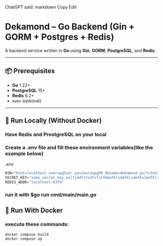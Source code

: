 ChatGPT said:
markdown
Copy
Edit

# Dekamond – Go Backend (Gin + GORM + Postgres + Redis)

A backend service written in **Go** using **Gin**, **GORM**, **PostgreSQL**, and **Redis**.

---

## 📦 Prerequisites

- **Go** 1.22+
- **PostgreSQL** 15+
- **Redis** 6.2+
- `make` (optional)

---

## 🚀 Run Locally (Without Docker)

### Have Redis and ProstgreSQL on your local

### Create a .env file and fill these environment variables(like the example below)

<div class="code-file">.env</div>

```python
DSN="host=localhost user=pgUser password=pgPW dbname=dekamond port=5432 sslmode=disable TimeZone=Asia/Shanghai"
SECRET_KEY="some_secret_key_kalfjddfsfsdfsflkfmkmfklsdmfklsdmfkslmdfklsmfdklsmdfh"
REDIS_ADDR="localhost:6379"
```

### run it with $go run cmd/main/main.go

## 🚀 Run With Docker

### execute these commands:

```
docker compose build
docker compose up
```
